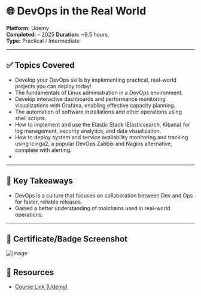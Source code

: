 # 🌐 DevOps in the Real World

**Platform:** Udemy  
**Completed:** –  2025
**Duration:** ~9.5 hours  
**Type:** Practical / Intermediate

---

## ✅ Topics Covered
- Develop your DevOps skills by implementing practical, real-world projects you can deploy today!
- The fundamentals of Linux administration in a DevOps environment.
- Develop interactive dashboards and performance monitoring visualizations with Grafana, enabling effective capacity planning.
- The automation of software installations and other operations using shell scripts.
- How to implement and use the Elastic Stack (Elasticsearch, Kibana) for log management, security analytics, and data visualization.
- How to deploy system and service availability monitoring and tracking using Icinga2, a popular DevOps Zabbix and Nagios alternative, complete with alerting.
- 

---

## 🧠 Key Takeaways
- DevOps is a culture that focuses on collaboration between Dev and Ops for faster, reliable releases.
- Gained a better understanding of toolchains used in real-world operations.

---
## 📸 Certificate/Badge Screenshot
![image](https://github.com/user-attachments/assets/a6572961-40c9-4123-aca7-8ef26c69ca81)

## 🔗 Resources
- [Course Link (Udemy)](https://www.udemy.com/course/devops-linux/?srsltid=AfmBOoqfFvNYFK1ffc7oxb8CbAjtgD_aUeUg5US5iqp1Vy06hUeucQO6)
